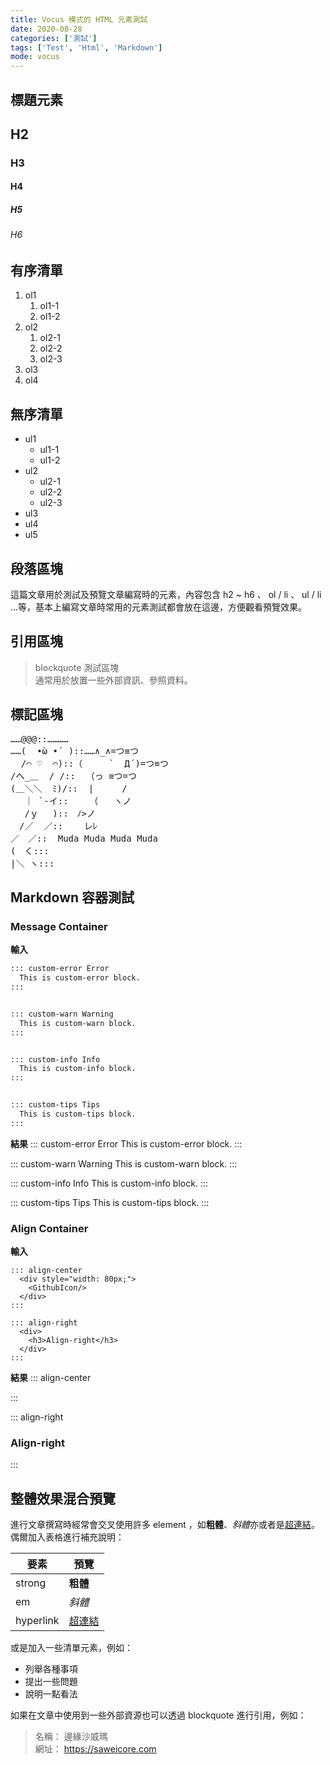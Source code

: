 ```yaml
---
title: Vocus 模式的 HTML 元素測試
date: 2020-08-28 
categories: ['測試']
tags: ['Test', 'Html', 'Markdown']
mode: vocus
---
```


## 標題元素

## H2
### H3
#### H4
##### H5
###### H6

## 有序清單

1. ol1
    1. ol1-1
    2. ol1-2
2. ol2
    1. ol2-1
    2. ol2-2
    3. ol2-3
3. ol3
4. ol4

## 無序清單

- ul1
  - ul1-1
  - ul1-2
- ul2
  - ul2-1
  - ul2-2
  - ul2-3
- ul3
- ul4
- ul5

## 段落區塊

這篇文章用於測試及預覽文章編寫時的元素，內容包含 h2 ~ h6 、 ol / li 、 ul / li ...等，基本上編寫文章時常用的元素測試都會放在這邊，方便觀看預覽效果。 


## 引用區塊

> blockquote 測試區塊  
> 通常用於放置一些外部資訊、參照資料。

## 標記區塊

<pre>
……@@@::…………
……(  •̀ω •́  )::……∧_∧=つ≡つ      
  /⌒ ♡  ⌒)::（     `  Д´)=つ≡つ   
/へ_＿  / /::  （っ ≡つ=つ
(＿＼＼  ﾐ)/::  |　　  /
　 ｜ `-イ::    （   ヽノ
　 /ｙ　 )::　ﾉ>ノ
　/／  ／::    レﾚ
／　／::  Muda Muda Muda Muda
(　く:::
|＼ ヽ:::
</pre>

## Markdown 容器測試

### Message Container

**輸入**
```html
::: custom-error Error
  This is custom-error block.
:::


::: custom-warn Warning
  This is custom-warn block.
:::


::: custom-info Info
  This is custom-info block.
:::


::: custom-tips Tips
  This is custom-tips block.
:::
```

**結果**
::: custom-error Error
  This is custom-error block.
:::


::: custom-warn Warning
  This is custom-warn block.
:::


::: custom-info Info
  This is custom-info block.
:::


::: custom-tips Tips
  This is custom-tips block.
:::

### Align Container

**輸入**
```html{1,4}
::: align-center
  <div style="width: 80px;">
    <GithubIcon/>
  </div>
:::

::: align-right
  <div>
    <h3>Align-right</h3>
  </div>
:::

```
**結果**
::: align-center
  <div style="width: 80px;">
    <GithubIcon/>
  </div>
:::

::: align-right
  <div>
    <h3>Align-right</h3>
  </div>
:::

## 整體效果混合預覽

進行文章撰寫時經常會交叉使用許多 element ，如**粗體**、*斜體*亦或者是[超連結](https://saweicore.com)。 偶爾加入表格進行補充說明：

| 要素 | 預覽 |
| ---- | --- |
| strong | **粗體** |
| em   |  *斜體* |
| hyperlink | [超連結](https://saweicore.com) |

或是加入一些清單元素，例如：

- 列舉各種事項
- 提出一些問題
- 說明一點看法

如果在文章中使用到一些外部資源也可以透過 blockquote 進行引用，例如：

> 名稱： 邊緣沙威瑪  
> 網址： <https://saweicore.com>
